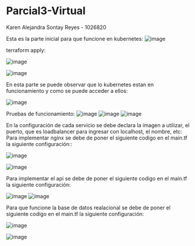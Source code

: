 # Parcial3-Virtual
Karen Alejandra Sontay Reyes - 1026820

Esta es la parte inicial para que funcione en kubernetes:
![image](https://github.com/Karen-sontay/Parcial3-Virtual/assets/78243596/473bfec1-365a-4451-9802-17f57fbfc349)


terraform apply:

![image](https://github.com/Karen-sontay/Parcial3-Virtual/assets/78243596/e80d9053-c3ad-4ece-8428-adb45648b6af)


![image](https://github.com/Karen-sontay/Parcial3-Virtual/assets/78243596/8780b997-22ae-4500-b9f7-a5d3aafa39a6)

En esta parte se puede observar que lo kubernetes estan en funcionamiento y como se puede acceder a ellos:

![image](https://github.com/Karen-sontay/Parcial3-Virtual/assets/78243596/6bcd385b-c8c2-4b5b-adf8-4c869bfce3b4)


Pruebas de funcionamiento:
![image](https://github.com/Karen-sontay/Parcial3-Virtual/assets/78243596/24895b33-ea70-4c70-865d-d793db0e7f39)
![image](https://github.com/Karen-sontay/Parcial3-Virtual/assets/78243596/7eaf4281-2663-4c8d-ba42-cb633ec63659)
![image](https://github.com/Karen-sontay/Parcial3-Virtual/assets/78243596/eb859644-ad48-4830-906b-389d96c739fc)

En la  configuración de cada servicio se debe declara la imagen a utilizar, el puerto, que es loadbalancer para ingresar con localhost, el nombre, etc:
Para implementar nginx se debe de poner el siguiente codigo en el main.tf la siguiente configuración::

![image](https://github.com/Karen-sontay/Parcial3-Virtual/assets/78243596/cb9928a9-755f-4c4b-a999-b1546901fbbb)

![image](https://github.com/Karen-sontay/Parcial3-Virtual/assets/78243596/94d52a71-f6ed-4748-9564-6c4c63482843)

Para implementar el api se debe de poner el siguiente codigo en el main.tf la siguiente configuración:

![image](https://github.com/Karen-sontay/Parcial3-Virtual/assets/78243596/926ed0ce-2762-4f63-a9d6-a4905de66dd6)
![image](https://github.com/Karen-sontay/Parcial3-Virtual/assets/78243596/a6a799d3-50f0-4768-9abf-d7dc5c283335)


Para que funcione la base de datos realacional se debe de poner el siguiente codigo en el main.tf la siguiente configuración:

![image](https://github.com/Karen-sontay/Parcial3-Virtual/assets/78243596/f04c30cf-909f-4ee7-bad9-6c9732e6c83e)

![image](https://github.com/Karen-sontay/Parcial3-Virtual/assets/78243596/938b170d-36e6-464b-8320-e4bcae4d1109)


